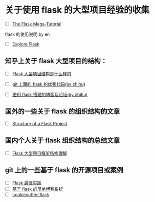 # 关于使用 flask 的大型项目经验的收集

- [ ] [The Flask Mega-Tutorial ](http://www.pythondoc.com/flask-mega-tutorial/)

flask 的使用说明 by en

- [ ] [Explore Flask](https://exploreflask.com/en/latest/index.html)

## 知乎上关于 flask 大型项目的结构：

- [ ] [Flask 大型项目结构是什么样的](https://www.zhihu.com/question/270094212)
- [ ] [git 上面的 flask 的优秀代码(by zhihu)](https://www.zhihu.com/question/20946759)

- [ ] [使用 flask 搭建的博客及论坛(by zhihu)](https://www.zhihu.com/question/40746923)

## 国外的一些关于 flask 的组织结构的文章

- [ ] [Structure of a Flask Project](https://lepture.com/en/2018/structure-of-a-flask-project)

## 国内个人关于 flask 组织结构的总结文章

- [ ] [Flask 大型项目框架结构理解](https://www.cnblogs.com/haizhongdenta/p/8562883.html)

## git 上的一些基于 flask 的开源项目或案例

- [ ] [Flask 最佳实践](https://github.com/yangyuexiong/Flask_BestPractices)
- [ ] [基于 flask 的简单博客系统](https://github.com/fushall/myblog)
- [ ] [cookiecutter-flask](https://github.com/cookiecutter-flask/cookiecutter-flask)
